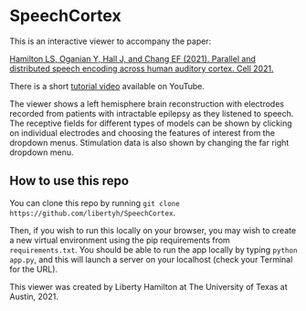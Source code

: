 # SpeechCortex

This is an interactive viewer to accompany the paper:

[Hamilton LS, Oganian Y, Hall J, and Chang EF (2021). Parallel and distributed speech encoding across human auditory cortex.  Cell 2021.](https://doi.org/10.1016/j.cell.2021.07.019)

There is a short [tutorial video](https://www.youtube.com/watch?v=Q0zulm4ciRI&ab_channel=LibertyHamilton) available on YouTube.

The viewer shows a left hemisphere brain reconstruction with electrodes recorded from patients with intractable epilepsy as they listened to speech. The receptive fields for different types of models can be shown by clicking on individual electrodes and choosing the features of interest from the dropdown menus. Stimulation data is also shown by changing the far right dropdown menu. 

## How to use this repo ##
You can clone this repo by running `git clone https://github.com/libertyh/SpeechCortex`.

Then, if you wish to run this locally on your browser, you may wish to create a new virtual environment using the pip requirements from `requirements.txt`. You should be able to run the app locally by typing `python app.py`, and this will launch a server on your localhost (check your Terminal for the URL).

This viewer was created by Liberty Hamilton at The University of Texas at Austin, 2021. 

